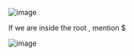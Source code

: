 ![image](https://github.com/KALYANKUMAR13/k8s-Cluster/assets/35223898/85ad33e2-b311-4a1a-ad5e-8d03e11b0a61)


If we are inside the root , mention $


![image](https://github.com/KALYANKUMAR13/k8s-Cluster/assets/35223898/4d19ea89-4382-4076-9d31-23ec41dfca2f)
